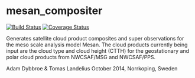 mesan_compositer
================

[![Build Status](https://travis-ci.org/adybbroe/mesan_compositer.png?branch=master)](https://travis-ci.org/adybbroe/mesan_compositer)
[![Coverage Status](https://coveralls.io/repos/adybbroe/mesan_compositer/badge.png?branch=develop)](https://coveralls.io/r/adybbroe/mesan_compositer?branch=master)


Generates satellite cloud product composites and super observations for the
meso scale analysis model Mesan. The cloud products currently being input are
the cloud type and cloud height (CTTH) for the geostationary and polar cloud
products from NWCSAF/MSG and NWCSAF/PPS.


Adam Dybbroe & Tomas Landelius
October 2014, Norrkoping, Sweden


